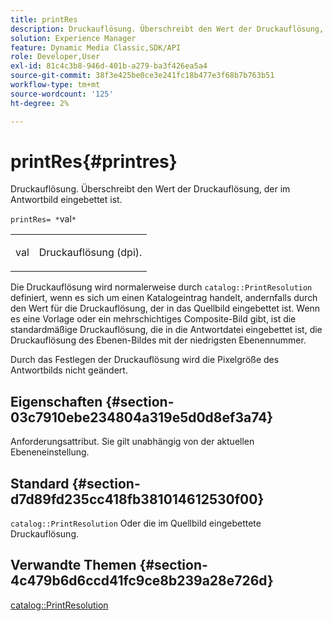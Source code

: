 ```yaml
---
title: printRes
description: Druckauflösung. Überschreibt den Wert der Druckauflösung, der im Antwortbild eingebettet ist.
solution: Experience Manager
feature: Dynamic Media Classic,SDK/API
role: Developer,User
exl-id: 81c4c3b8-946d-401b-a279-ba3f426ea5a4
source-git-commit: 38f3e425be0ce3e241fc18b477e3f68b7b763b51
workflow-type: tm+mt
source-wordcount: '125'
ht-degree: 2%

---
```


# printRes{#printres}

Druckauflösung. Überschreibt den Wert der Druckauflösung, der im Antwortbild eingebettet ist.

`printRes= *`val`*`

<table id="simpletable_85C271760AE5466C96115027E6511559"> 
 <tr class="strow"> 
  <td class="stentry"> <p><span class="varname"> val</span> </p> </td> 
  <td class="stentry"> <p>Druckauflösung (dpi). </p></td> 
 </tr> 
</table>

Die Druckauflösung wird normalerweise durch `catalog::PrintResolution` definiert, wenn es sich um einen Katalogeintrag handelt, andernfalls durch den Wert für die Druckauflösung, der in das Quellbild eingebettet ist. Wenn es eine Vorlage oder ein mehrschichtiges Composite-Bild gibt, ist die standardmäßige Druckauflösung, die in die Antwortdatei eingebettet ist, die Druckauflösung des Ebenen-Bildes mit der niedrigsten Ebenennummer.

Durch das Festlegen der Druckauflösung wird die Pixelgröße des Antwortbilds nicht geändert.

## Eigenschaften {#section-03c7910ebe234804a319e5d0d8ef3a74}

Anforderungsattribut. Sie gilt unabhängig von der aktuellen Ebeneneinstellung.

## Standard {#section-d7d89fd235cc418fb381014612530f00}

`catalog::PrintResolution`
Oder die im Quellbild eingebettete Druckauflösung.

## Verwandte Themen {#section-4c479b6d6ccd41fc9ce8b239a28e726d}

[catalog::PrintResolution](../../../../../is-api/image-catalog/image-serving-api-ref/c-image-catalog-reference/c-image-svg-data-reference/c-image-data-reference/r-printresolution-cat.md#reference-4ebb2e136995470b84b7c5e10cb8e5f5)
